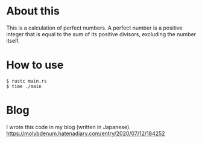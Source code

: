 # About this
This is a calculation of perfect numbers.
A perfect number is a positive integer that is equal to the sum of its positive divisors, excluding the number itself.

# How to use
```
$ rustc main.rs
$ time ./main
```

# Blog
I wrote this code in my blog (written in Japanese).
https://molybdenum.hatenadiary.com/entry/2020/07/12/184252
